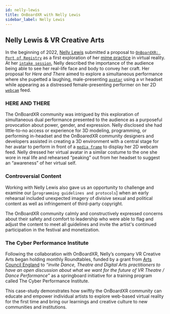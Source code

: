 ```yaml
---
id: nelly-lewis
title: OnBoardXR with Nelly Lewis
sidebar_label: Nelly Lewis
---
```


## Nelly Lewis & VR Creative Arts

In the beginning of 2022, [Nelly Lewis]() submitted a proposal to [`OnBoardXR: Port of Registry`](/obxr4-port-of-registry) as a first exploration of her [mime practice](https://en.wikipedia.org/wiki/Mime_artist) in virtual reality. At her [`intake session`](), Nelly described the importance of the audience being able to see her real-life face and body to convey her craft. Her proposal for *Here and There* aimed to explore a simultaneous performance where she pupetted a laughing, male-presenting [`avatar`]() using a vr headset while appearing as a distressed female-presenting performer on her 2D [`webcam`]() feed.

### HERE AND THERE
The OnBoardXR community was intrigued by this exploration of simultaneous dual performance presented to the audience as a purposeful provocation about power, gender, and expression. Nelly disclosed she had little-to-no access or experience for 3D modeling, programming, or performing in-headset and the OnBoaredXR community designers and developers assisted in creating a 3D environment with a central stage for her avatar to perform in front of a [`media frame`]() to display her 2D webcam feed. Nelly dressed her virtual avatar in a similar costume to the one she wore in real life and rehearsed “peaking” out from her headset to suggest an “awareness” of her virtual self. 

### Controversial Content 
Working with Nelly Lewis also gave us an opportunity to challenge and examine our [`programming guidelines and protocols`] when an early rehearsal included unexpected imagery of divisive sexual and political content as well as infringement of third-party copyright. 

The OnBoardXR community calmly and constructively expressed concerns about their safety and comfort to leadership who were able to flag and adjust the content to meet all guidelines and invite the artist's continued participation in the festival and monetization.

### The Cyber Performance Institute
Following the collaboration with OnBoardXR, Nelly’s company VR Creative Arts began holding monthly Roundtables, funded by a grant from [Arts Council England]() to *“invite Dance, Theatre and Digital Arts practitioners to have an open discussion about what we want for the future of VR Theatre / Dance Performance”* as a springboard initiative for a training program called The Cyber Performance Institute.

This case-study demonstrates how swiftly the OnBoardXR community can educate and empower individual artists to explore web-based virtual reality for the first time and bring our learnings and creative culture to new communities and institutions.
